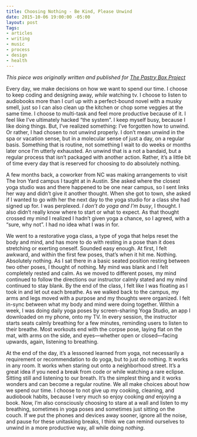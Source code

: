 ```yaml
---
title: Choosing Nothing - Be Kind, Please Unwind
date: 2015-10-06 19:00:00 -05:00
layout: post
Tags:
- articles
- writing
- music
- process
- design
- health
---
```


*This piece was originally written and published for [The Pastry Box Project](https://the-pastry-box-project.net/sameera-kapila/2015-october-7)*

Every day, we make decisions on how we want to spend our time. I choose to keep coding and designing away, *while* watching tv. I choose to listen to audiobooks more than I curl up with a perfect-bound novel with a musky smell, just so I can also clean up the kitchen or chop some veggies at the same time. I choose to multi-task and feel more productive because of it. I feel like I’ve ultimately hacked “the system”. I keep myself busy, because I like doing things. But, I’ve realized something: I’ve forgotten how to unwind. Or rather, I had chosen to not unwind properly. I don’t mean unwind in the spa or vacation sense, but in a molecular sense of just a day, on a regular basis. Something that is routine, not something I wait to do weeks or months later once I’m utterly exhausted. An unwind that is a not a bandaid, but a regular process that isn’t packaged with another action. Rather, it’s a little bit of time every day that is reserved for choosing to do absolutely nothing.

A few months back, a coworker from NC was making arrangements to visit The Iron Yard campus I taught at in Austin. She asked where the closest yoga studio was and there happened to be one near campus, so I sent links her way and didn’t give it another thought. When she got to town, she asked if I wanted to go with her the next day to the yoga studio for a class she had signed up for. I was perplexed. *I don’t do yoga and I’m busy*, I thought. I also didn’t really know where to start or what to expect. As that thought crossed my mind I realized I hadn’t given yoga a chance, so I agreed, with a “sure, why not”. I had no idea what I was in for.

We went to a restorative yoga class, a type of yoga that helps reset the body and mind, and has more to do with resting in a pose than it does stretching or exerting oneself. Sounded easy enough. At first, I felt awkward, and within the first few poses, that’s when it hit me. Nothing. Absolutely nothing. As I sat there in a basic seated position resting between two other poses, I thought of nothing. My mind was blank and I felt completely rested and calm. As we moved to different poses, my mind continued to follow the directions our instructor calmly stated and my mind continued to stay blank. By the end of the class, I felt like I was floating as I took in and let out each breathe. As we walked back to the campus, my arms and legs moved with a purpose and my thoughts were organized. I felt in-sync between what my body and mind were doing together. Within a week, I was doing daily yoga poses by screen-sharing Yoga Studio, an app I downloaded on my phone, onto my TV. In every session, the instructor starts seats calmly breathing for a few minutes, reminding users to listen to their breathe. Most workouts end with the corpse pose, laying flat on the mat, with arms on the side, and eyes—whether open or closed—facing upwards, again, listening to breathing.

At the end of the day, it’s a lessoned learned from yoga, not necessarily a requirement or recommendation to do yoga, but to just do nothing. It works in any room. It works when staring out onto a neighborhood street. It’s a great idea if you need a break from code or while watching a rare eclipse. Sitting still and listening to our breath. It’s the simplest thing and it works wonders and can become a regular routine. We all make choices about how we spend our time. I choose to not give up my cooking, cleaning, and audiobook habits, because I very much so enjoy cooking *and* enjoying a book. Now, I’m also consciously choosing to stare at a wall and listen to my breathing, sometimes in yoga poses and sometimes just sitting on the couch. If we put the phones and devices away sooner, ignore all the noise, and pause for these unitasking breaks, I think we can remind ourselves to unwind in a more productive way, all while doing *nothing*.